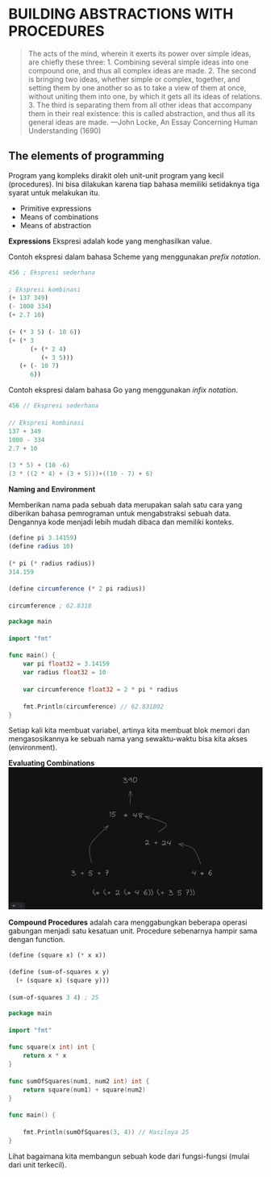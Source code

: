 # BUILDING ABSTRACTIONS WITH PROCEDURES

> The acts of the mind, wherein it exerts its power over simple ideas, are chiefly these three: 1. Combining several simple ideas into one compound one, and thus all complex ideas are made. 2. The second is bringing two ideas, whether simple or complex, together, and setting them by one another so as to take a view of them at once, without uniting them into one, by which it gets all its ideas of relations. 3. The third is separating them from all other ideas that accompany them in their real existence: this is called abstraction, and thus all its general ideas are made. —John Locke, An Essay Concerning Human Understanding (1690)

## The elements of programming

Program yang kompleks dirakit oleh unit-unit program yang kecil (procedures). Ini bisa dilakukan karena tiap bahasa memiliki setidaknya tiga syarat untuk melakukan itu.

- Primitive expressions
- Means of combinations
- Means of abstraction

**Expressions**
Ekspresi adalah kode yang menghasilkan value.

Contoh ekspresi dalam bahasa Scheme yang menggunakan _prefix notation_.

```scheme
456 ; Ekspresi sederhana

; Ekspresi kombinasi
(+ 137 349)
(- 1000 334)
(+ 2.7 10)

(+ (* 3 5) (- 10 6))
(+ (* 3
      (+ (* 2 4)
         (+ 3 5)))
   (+ (- 10 7)
      6))
```

Contoh ekspresi dalam bahasa Go yang menggunakan _infix notation_.

```go
456 // Ekspresi sederhana

// Ekspresi kombinasi
137 + 349
1000 - 334
2.7 + 10

(3 * 5) + (10 -6)
(3 * ((2 * 4) + (3 + 5)))+((10 - 7) + 6)
```

**Naming and Environment**

Memberikan nama pada sebuah data merupakan salah satu cara yang diberikan bahasa pemrograman untuk mengabstraksi sebuah data. Dengannya kode menjadi lebih mudah dibaca dan memiliki konteks.

```scheme
(define pi 3.14159)
(define radius 10)

(* pi (* radius radius))
314.159

(define circumference (* 2 pi radius))

circumference ; 62.8318
```

```go
package main

import "fmt"

func main() {
	var pi float32 = 3.14159
	var radius float32 = 10

	var circumference float32 = 2 * pi * radius

	fmt.Println(circumference) // 62.831802
}
```

Setiap kali kita membuat variabel, artinya kita membuat blok memori dan mengasosikannya ke sebuah nama yang sewaktu-waktu bisa kita akses (environment).

**Evaluating Combinations**
![Flow dari evaluasi sebuah kombinasi](./assets/SICP/evaluating-combinations.png)

<!-- <img src="./assets/SICP/evaluating-combinations.png" alt="Image" width="100" height="100"> -->

**Compound Procedures** adalah cara menggabungkan beberapa operasi gabungan menjadi satu kesatuan unit. Procedure sebenarnya hampir sama dengan function.

```scheme
(define (square x) (* x x))

(define (sum-of-squares x y)
  (+ (square x) (square y)))

(sum-of-squares 3 4) ; 25
```

```go
package main

import "fmt"

func square(x int) int {
	return x * x
}

func sumOfSquares(num1, num2 int) int {
	return square(num1) + square(num2)
}

func main() {

	fmt.Println(sumOfSquares(3, 4)) // Hasilnya 25
}
```

Lihat bagaimana kita membangun sebuah kode dari fungsi-fungsi (mulai dari unit terkecil).
